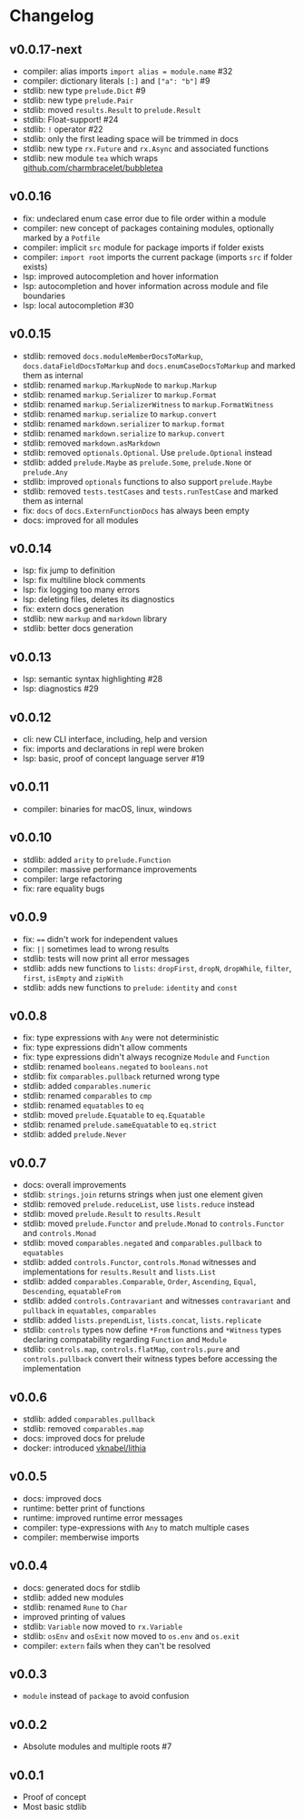 # Changelog

## v0.0.17-next

- compiler: alias imports `import alias = module.name` #32
- compiler: dictionary literals `[:]` and `["a": "b"]` #9
- stdlib: new type `prelude.Dict` #9
- stdlib: new type `prelude.Pair`
- stdlib: moved `results.Result` to `prelude.Result`
- stdlib: Float-support! #24
- stdlib: `!` operator #22
- stdlib: only the first leading space will be trimmed in docs
- stdlib: new type `rx.Future` and `rx.Async` and associated functions
- stdlib: new module `tea` which wraps [github.com/charmbracelet/bubbletea](https://github.com/charmbracelet/bubbletea)

## v0.0.16

- fix: undeclared enum case error due to file order within a module
- compiler: new concept of packages containing modules, optionally marked by a `Potfile`
- compiler: implicit `src` module for package imports if folder exists
- compiler: `import root` imports the current package (imports `src` if folder exists)
- lsp: improved autocompletion and hover information
- lsp: autocompletion and hover information across module and file boundaries
- lsp: local autocompletion #30

## v0.0.15

- stdlib: removed `docs.moduleMemberDocsToMarkup`, `docs.dataFieldDocsToMarkup` and `docs.enumCaseDocsToMarkup` and marked them as internal
- stdlib: renamed `markup.MarkupNode` to `markup.Markup`
- stdlib: renamed `markup.Serializer` to `markup.Format`
- stdlib: renamed `markup.SerializerWitness` to `markup.FormatWitness`
- stdlib: renamed `markup.serialize` to `markup.convert`
- stdlib: renamed `markdown.serializer` to `markup.format`
- stdlib: renamed `markdown.serialize` to `markup.convert`
- stdlib: removed `markdown.asMarkdown`
- stdlib: removed `optionals.Optional`. Use `prelude.Optional` instead
- stdlib: added `prelude.Maybe` as `prelude.Some`, `prelude.None` or `prelude.Any`
- stdlib: improved `optionals` functions to also support `prelude.Maybe`
- stdlib: removed `tests.testCases` and `tests.runTestCase` and marked them as internal
- fix: `docs` of `docs.ExternFunctionDocs` has always been empty
- docs: improved for all modules

## v0.0.14

- lsp: fix jump to definition
- lsp: fix multiline block comments
- lsp: fix logging too many errors
- lsp: deleting files, deletes its diagnostics
- fix: extern docs generation
- stdlib: new `markup` and `markdown` library
- stdlib: better docs generation

## v0.0.13

- lsp: semantic syntax highlighting #28
- lsp: diagnostics #29

## v0.0.12

- cli: new CLI interface, including, help and version
- fix: imports and declarations in repl were broken
- lsp: basic, proof of concept language server #19

## v0.0.11

- compiler: binaries for macOS, linux, windows

## v0.0.10

- stdlib: added `arity` to `prelude.Function`
- compiler: massive performance improvements
- compiler: large refactoring
- fix: rare equality bugs

## v0.0.9

- fix: `==` didn't work for independent values
- fix: `||` sometimes lead to wrong results
- stdlib: tests will now print all error messages
- stdlib: adds new functions to `lists`: `dropFirst`, `dropN`, `dropWhile`, `filter`, `first`, `isEmpty` and `zipWith`
- stdlib: adds new functions to `prelude`: `identity` and `const`

## v0.0.8

- fix: type expressions with `Any` were not deterministic
- fix: type expressions didn't allow comments
- fix: type expressions didn't always recognize `Module` and `Function`
- stdlib: renamed `booleans.negated` to `booleans.not`
- stdlib: fix `comparables.pullback` returned wrong type
- stdlib: added `comparables.numeric`
- stdlib: renamed `comparables` to `cmp`
- stdlib: renamed `equatables` to `eq`
- stdlib: moved `prelude.Equatable` to `eq.Equatable`
- stdlib: renamed `prelude.sameEquatable` to `eq.strict`
- stdlib: added `prelude.Never`

## v0.0.7

- docs: overall improvements
- stdlib: `strings.join` returns strings when just one element given
- stdlib: removed `prelude.reduceList`, use `lists.reduce` instead
- stdlib: moved `prelude.Result` to `results.Result`
- stdlib: moved `prelude.Functor` and `prelude.Monad` to `controls.Functor` and `controls.Monad`
- stdlib: moved `comparables.negated` and `comparables.pullback` to `equatables`
- stdlib: added `controls.Functor`, `controls.Monad` witnesses and implementations for `results.Result` and `lists.List`
- stdlib: added `comparables.Comparable`, `Order`, `Ascending`, `Equal`, `Descending`, `equatableFrom`
- stdlib: added `controls.Contravariant` and witnesses `contravariant` and `pullback` in `equatables`, `comparables`
- stdlib: added `lists.prependList`, `lists.concat`, `lists.replicate`
- stdlib: `controls` types now define `*From` functions and `*Witness` types declaring compatability regarding `Function` and `Module`
- stdlib: `controls.map`, `controls.flatMap`, `controls.pure` and `controls.pullback` convert their witness types before accessing the implementation

## v0.0.6

- stdlib: added `comparables.pullback`
- stdlib: removed `comparables.map`
- docs: improved docs for prelude
- docker: introduced [vknabel/lithia](https://hub.docker.com/repository/docker/vknabel/lithia/)

## v0.0.5

- docs: improved docs
- runtime: better print of functions
- runtime: improved runtime error messages
- compiler: type-expressions with `Any` to match multiple cases
- compiler: memberwise imports

## v0.0.4

- docs: generated docs for stdlib
- stdlib: added new modules
- stdlib: renamed `Rune` to `Char`
- improved printing of values
- stdlib: `Variable` now moved to `rx.Variable`
- stdlib: `osEnv` and `osExit` now moved to `os.env` and `os.exit`
- compiler: `extern` fails when they can't be resolved

## v0.0.3

- `module` instead of `package` to avoid confusion

## v0.0.2

- Absolute modules and multiple roots #7

## v0.0.1

- Proof of concept
- Most basic stdlib
